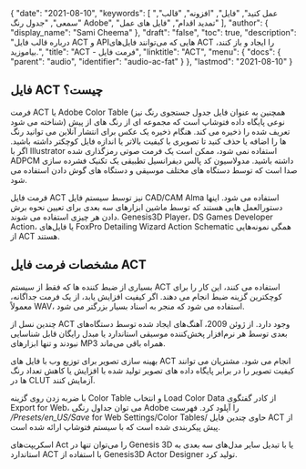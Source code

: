 {
  "date": "2021-08-10",
  "keywords": [
"عمل کنید",
"فایل",
"افزونه",
"قالب",
"سمعی",
"جدول رنگ Adobe",
"تمدید اقدام",
"فایل های عمل"
],
  "author": {
    "display_name": "Sami Cheema"
},
  "draft": "false",
  "toc": true,
  "description": "درباره قالب فایل ACT و APIهایی که می‌توانند فایل‌های ACT را ایجاد و باز کنند، بیاموزید.",
  "title": "ACT - فرمت فایل",
  "linktitle": "ACT",
  "menu": {
    "docs": {
      "parent": "audio",
      "identifier": "audio-ac-fat"
}
},
  "lastmod": "2021-08-10"
}

## فایل ACT چیست؟ ##

فرمت ACT یا Adobe Color Table (همچنین به عنوان فایل جدول جستجوی رنگ نیز شناخته می شود) نوعی پایگاه داده فتوشاپ است که مجموعه ای از رنگ های از پیش تعریف شده را ذخیره می کند. هنگام ذخیره یک عکس برای انتشار آنلاین می توانید رنگ ها را اضافه یا حذف کنید تا تصویری با کیفیت بالاتر یا اندازه فایل کوچکتر داشته باشید. اگر با Illustrator استفاده نمی شود، ممکن است یک فرمت صوتی رمزگذاری شده ADPCM داشته باشید. مدولاسیون کد پالس دیفرانسیل تطبیقی یک تکنیک فشرده سازی صدا است که توسط دستگاه های مختلف موسیقی و دستگاه های گوش دادن استفاده می شود.

فرمت فایل ACT نیز توسط سیستم فایل CAD/CAM Alma استفاده می شود. اینها دستورالعمل هایی هستند که توسط ماشین ابزارهای سه بعدی برای تعیین نحوه برش دادن هر چیزی استفاده می شوند. Genesis3D Player، DS Games Developer Action، یا فایل‌های FoxPro Detailing Wizard Action Schematic همگی نمونه‌هایی از ACT هستند.

## مشخصات فرمت فایل ACT

بسیاری از ضبط کننده ها که فقط از سیستم ACT استفاده می کنند، این کار را برای کوچکترین گزینه ضبط انجام می دهند. اگر کیفیت افزایش یابد، از یک فرمت جداگانه، معمولاً WAV، استفاده می شود که منجر به اسناد بسیار بزرگتر می شود.

چندین نسل از ACT وجود دارد. از ژوئن 2009، آهنگ‌های ایجاد شده توسط دستگاه‌های بعدی توسط هر نرم‌افزار پخش‌کننده موسیقی استاندارد یا مبدل رایگان قابل شناسایی نبودند و تنها ابزارهای MP3 همراه باقی می‌ماند.

بهینه سازی تصویر برای توزیع وب با فایل های ACT انجام می شود. مشتریان می توانند کیفیت تصویر را در برابر پایگاه داده های تصویر تولید شده با افزایش یا کاهش تعداد رنگ ها در CLUT آزمایش کنند.

با ضربه زدن روی گزینه Color Table و انتخاب Load Color Data از کادر گفتگوی Export for Web، می توان جداول رنگی Adobe را آپلود کرد. فهرست */Presets/en_US/Save* for Web Settings/Color Tables/ حاوی چندین فایل ACT از پیش پیکربندی شده است که با سیستم فتوشاپ ارائه شده است.

اسکریپت‌های Act را می‌توان تنها در Genesis 3D یا با تبدیل سایر مدل‌های سه بعدی به استاندارد ACT با استفاده از Genesis3D Actor Designer تولید کرد.

